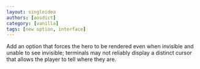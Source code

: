```yaml
---
layout: singleidea
authors: [aosdict]
category: [vanilla]
tags: [new option, interface]
---
```

Add an option that forces the hero to be rendered even when invisible and unable
to see invisible; terminals may not reliably display a distinct cursor that
allows the player to tell where they are.
